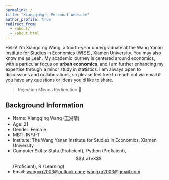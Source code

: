 ```yaml
---
permalink: /
title: "Xiangqing's Personal Website"
author_profile: true
redirect_from: 
  - /about/
  - /about.html
---
```


Hello! I'm Xiangqing Wang, a fourth-year undergraduate at the Wang Yanan Institute for Studies in Economics (WISE), Xiamen University. You may also know me as Leah. My academic journey is centered around economics, with a particular focus on **urban economics**, and I am further enhancing my expertise through a minor study in statistics. I am always open to discussions and collaborations, so please feel free to reach out via email if you have any questions or ideas you'd like to share.

> Rejection Means Redirection 🌌

## Background Information
- Name: Xiangqing Wang (王湘晴)
- Age: 21
- Gender: Female
- MBTI: INFJ-T
- Institute: The Wang Yanan Institute for Studies in Economics, Xiamen University
- Computer Skills: Stata (Proficient), Python (Proficient), $$\LaTeX$$ (Proficient), R (Learning)
- Email: wangxq2003@outlook.com; wangxq2003@gmail.com
